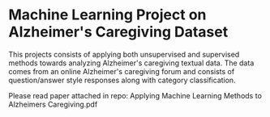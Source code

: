 # Machine Learning Project on Alzheimer's Caregiving Dataset

This projects consists of applying both unsupervised and supervised methods towards analyzing Alzheimer's caregiving textual data. The data comes from an online Alzheimer's caregiving forum and consists of question/answer style responses along with category classification.

Please read paper attached in repo: Applying Machine Learning Methods to Alzheimers Caregiving.pdf
